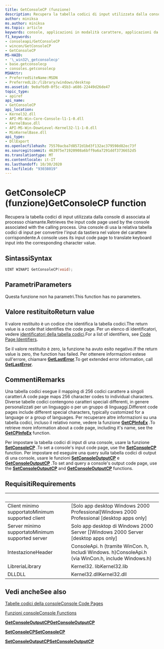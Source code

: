 ```yaml
---
title: GetConsoleCP (funzione)
description: Recupera la tabella codici di input utilizzata dalla console di associata al processo chiamante.
author: miniksa
ms.author: miniksa
ms.topic: article
keywords: console, applicazioni in modalità carattere, applicazioni da riga di comando, applicazioni di terminale, api della console
f1_keywords:
- consoleapi/GetConsoleCP
- wincon/GetConsoleCP
- GetConsoleCP
MS-HAID:
- '\_win32\_getconsolecp'
- base.getconsolecp
- consoles.getconsolecp
MSHAttr:
- PreferredSiteName:MSDN
- PreferredLib:/library/windows/desktop
ms.assetid: 9e0af6d9-0f5c-45b3-a686-22449d26de47
topic_type:
- apiref
api_name:
- GetConsoleCP
api_location:
- Kernel32.dll
- API-MS-Win-Core-Console-l1-1-0.dll
- KernelBase.dll
- API-MS-Win-DownLevel-Kernel32-l1-1-0.dll
- MinKernelBase.dll
api_type:
- DllExport
ms.openlocfilehash: 75570acba7d8572d1bd3f132ac379598d82ec73f
ms.sourcegitcommit: 463975e71920908a6bff9a6a7291ddf3736652d5
ms.translationtype: MT
ms.contentlocale: it-IT
ms.lasthandoff: 10/30/2020
ms.locfileid: "93038019"
---
```

# <a name="getconsolecp-function"></a><span data-ttu-id="41208-104">GetConsoleCP (funzione)</span><span class="sxs-lookup"><span data-stu-id="41208-104">GetConsoleCP function</span></span>

<span data-ttu-id="41208-105">Recupera la tabella codici di input utilizzata dalla console di associata al processo chiamante.</span><span class="sxs-lookup"><span data-stu-id="41208-105">Retrieves the input code page used by the console associated with the calling process.</span></span> <span data-ttu-id="41208-106">Una console di usa la relativa tabella codici di input per convertire l'input da tastiera nel valore del carattere corrispondente.</span><span class="sxs-lookup"><span data-stu-id="41208-106">A console uses its input code page to translate keyboard input into the corresponding character value.</span></span>

## <a name="syntax"></a><span data-ttu-id="41208-107">Sintassi</span><span class="sxs-lookup"><span data-stu-id="41208-107">Syntax</span></span>

```C
UINT WINAPI GetConsoleCP(void);
```

## <a name="parameters"></a><span data-ttu-id="41208-108">Parametri</span><span class="sxs-lookup"><span data-stu-id="41208-108">Parameters</span></span>

<span data-ttu-id="41208-109">Questa funzione non ha parametri.</span><span class="sxs-lookup"><span data-stu-id="41208-109">This function has no parameters.</span></span>

## <a name="return-value"></a><span data-ttu-id="41208-110">Valore restituito</span><span class="sxs-lookup"><span data-stu-id="41208-110">Return value</span></span>

<span data-ttu-id="41208-111">Il valore restituito è un codice che identifica la tabella codici.</span><span class="sxs-lookup"><span data-stu-id="41208-111">The return value is a code that identifies the code page.</span></span> <span data-ttu-id="41208-112">Per un elenco di identificatori, vedere [identificatori della tabella codici](https://msdn.microsoft.com/library/windows/desktop/dd317756).</span><span class="sxs-lookup"><span data-stu-id="41208-112">For a list of identifiers, see [Code Page Identifiers](https://msdn.microsoft.com/library/windows/desktop/dd317756).</span></span>

<span data-ttu-id="41208-113">Se il valore restituito è zero, la funzione ha avuto esito negativo.</span><span class="sxs-lookup"><span data-stu-id="41208-113">If the return value is zero, the function has failed.</span></span> <span data-ttu-id="41208-114">Per ottenere informazioni estese sull'errore, chiamare [**GetLastError**](https://msdn.microsoft.com/library/windows/desktop/ms679360).</span><span class="sxs-lookup"><span data-stu-id="41208-114">To get extended error information, call [**GetLastError**](https://msdn.microsoft.com/library/windows/desktop/ms679360).</span></span>

## <a name="remarks"></a><span data-ttu-id="41208-115">Commenti</span><span class="sxs-lookup"><span data-stu-id="41208-115">Remarks</span></span>

<span data-ttu-id="41208-116">Una tabella codici esegue il mapping di 256 codici carattere a singoli caratteri.</span><span class="sxs-lookup"><span data-stu-id="41208-116">A code page maps 256 character codes to individual characters.</span></span> <span data-ttu-id="41208-117">Diverse tabelle codici contengono caratteri speciali differenti, in genere personalizzati per un linguaggio o per un gruppo di linguaggi.</span><span class="sxs-lookup"><span data-stu-id="41208-117">Different code pages include different special characters, typically customized for a language or a group of languages.</span></span> <span data-ttu-id="41208-118">Per recuperare altre informazioni su una tabella codici, incluso il relativo nome, vedere la funzione [**GetCPInfoEx**](https://msdn.microsoft.com/library/windows/desktop/dd318081) .</span><span class="sxs-lookup"><span data-stu-id="41208-118">To retrieve more information about a code page, including it's name, see the [**GetCPInfoEx**](https://msdn.microsoft.com/library/windows/desktop/dd318081) function.</span></span>

<span data-ttu-id="41208-119">Per impostare la tabella codici di input di una console, usare la funzione [**SetConsoleCP**](setconsolecp.md) .</span><span class="sxs-lookup"><span data-stu-id="41208-119">To set a console's input code page, use the [**SetConsoleCP**](setconsolecp.md) function.</span></span> <span data-ttu-id="41208-120">Per impostare ed eseguire una query sulla tabella codici di output di una console, usare le funzioni [**SetConsoleOutputCP**](setconsoleoutputcp.md) e [**GetConsoleOutputCP**](getconsoleoutputcp.md) .</span><span class="sxs-lookup"><span data-stu-id="41208-120">To set and query a console's output code page, use the [**SetConsoleOutputCP**](setconsoleoutputcp.md) and [**GetConsoleOutputCP**](getconsoleoutputcp.md) functions.</span></span>

## <a name="requirements"></a><span data-ttu-id="41208-121">Requisiti</span><span class="sxs-lookup"><span data-stu-id="41208-121">Requirements</span></span>

| &nbsp; | &nbsp; |
|-|-|
| <span data-ttu-id="41208-122">Client minimo supportato</span><span class="sxs-lookup"><span data-stu-id="41208-122">Minimum supported client</span></span> | <span data-ttu-id="41208-123">\[Solo app desktop Windows 2000 Professional\]</span><span class="sxs-lookup"><span data-stu-id="41208-123">Windows 2000 Professional \[desktop apps only\]</span></span> |
| <span data-ttu-id="41208-124">Server minimo supportato</span><span class="sxs-lookup"><span data-stu-id="41208-124">Minimum supported server</span></span> | <span data-ttu-id="41208-125">Solo app desktop di Windows 2000 Server \[\]</span><span class="sxs-lookup"><span data-stu-id="41208-125">Windows 2000 Server \[desktop apps only\]</span></span> |
| <span data-ttu-id="41208-126">Intestazione</span><span class="sxs-lookup"><span data-stu-id="41208-126">Header</span></span> | <span data-ttu-id="41208-127">ConsoleApi. h (tramite WinCon. h, Includi Windows. h)</span><span class="sxs-lookup"><span data-stu-id="41208-127">ConsoleApi.h (via WinCon.h, include Windows.h)</span></span> |
| <span data-ttu-id="41208-128">Libreria</span><span class="sxs-lookup"><span data-stu-id="41208-128">Library</span></span> | <span data-ttu-id="41208-129">Kernel32. lib</span><span class="sxs-lookup"><span data-stu-id="41208-129">Kernel32.lib</span></span> |
| <span data-ttu-id="41208-130">DLL</span><span class="sxs-lookup"><span data-stu-id="41208-130">DLL</span></span> | <span data-ttu-id="41208-131">Kernel32.dll</span><span class="sxs-lookup"><span data-stu-id="41208-131">Kernel32.dll</span></span> |

## <a name="see-also"></a><span data-ttu-id="41208-132">Vedi anche</span><span class="sxs-lookup"><span data-stu-id="41208-132">See also</span></span>

[<span data-ttu-id="41208-133">Tabelle codici della console</span><span class="sxs-lookup"><span data-stu-id="41208-133">Console Code Pages</span></span>](console-code-pages.md)

[<span data-ttu-id="41208-134">Funzioni console</span><span class="sxs-lookup"><span data-stu-id="41208-134">Console Functions</span></span>](console-functions.md)

[<span data-ttu-id="41208-135">**GetConsoleOutputCP**</span><span class="sxs-lookup"><span data-stu-id="41208-135">**GetConsoleOutputCP**</span></span>](getconsoleoutputcp.md)

[<span data-ttu-id="41208-136">**SetConsoleCP**</span><span class="sxs-lookup"><span data-stu-id="41208-136">**SetConsoleCP**</span></span>](setconsolecp.md)

[<span data-ttu-id="41208-137">**SetConsoleOutputCP**</span><span class="sxs-lookup"><span data-stu-id="41208-137">**SetConsoleOutputCP**</span></span>](setconsoleoutputcp.md)
